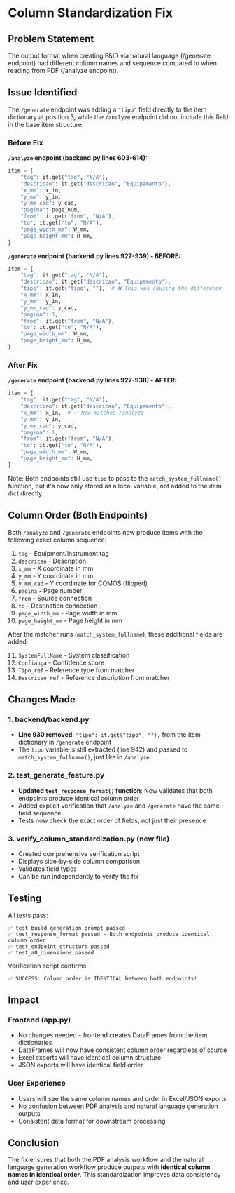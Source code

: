 # Column Standardization Fix

## Problem Statement
The output format when creating P&ID via natural language (/generate endpoint) had different column names and sequence compared to when reading from PDF (/analyze endpoint).

## Issue Identified
The `/generate` endpoint was adding a `"tipo"` field directly to the item dictionary at position 3, while the `/analyze` endpoint did not include this field in the base item structure.

### Before Fix

**`/analyze` endpoint (backend.py lines 603-614):**
```python
item = {
    "tag": it.get("tag", "N/A"),
    "descricao": it.get("descricao", "Equipamento"),
    "x_mm": x_in,
    "y_mm": y_in,
    "y_mm_cad": y_cad,
    "pagina": page_num,
    "from": it.get("from", "N/A"),
    "to": it.get("to", "N/A"),
    "page_width_mm": W_mm,
    "page_height_mm": H_mm,
}
```

**`/generate` endpoint (backend.py lines 927-939) - BEFORE:**
```python
item = {
    "tag": it.get("tag", "N/A"),
    "descricao": it.get("descricao", "Equipamento"),
    "tipo": it.get("tipo", ""),  # ❌ This was causing the difference
    "x_mm": x_in,
    "y_mm": y_in,
    "y_mm_cad": y_cad,
    "pagina": 1,
    "from": it.get("from", "N/A"),
    "to": it.get("to", "N/A"),
    "page_width_mm": W_mm,
    "page_height_mm": H_mm,
}
```

### After Fix

**`/generate` endpoint (backend.py lines 927-938) - AFTER:**
```python
item = {
    "tag": it.get("tag", "N/A"),
    "descricao": it.get("descricao", "Equipamento"),
    "x_mm": x_in,  # ✅ Now matches /analyze
    "y_mm": y_in,
    "y_mm_cad": y_cad,
    "pagina": 1,
    "from": it.get("from", "N/A"),
    "to": it.get("to", "N/A"),
    "page_width_mm": W_mm,
    "page_height_mm": H_mm,
}
```

Note: Both endpoints still use `tipo` to pass to the `match_system_fullname()` function, but it's now only stored as a local variable, not added to the item dict directly.

## Column Order (Both Endpoints)

Both `/analyze` and `/generate` endpoints now produce items with the following exact column sequence:

1. `tag` - Equipment/instrument tag
2. `descricao` - Description
3. `x_mm` - X coordinate in mm
4. `y_mm` - Y coordinate in mm
5. `y_mm_cad` - Y coordinate for COMOS (flipped)
6. `pagina` - Page number
7. `from` - Source connection
8. `to` - Destination connection
9. `page_width_mm` - Page width in mm
10. `page_height_mm` - Page height in mm

After the matcher runs (`match_system_fullname`), these additional fields are added:

11. `SystemFullName` - System classification
12. `Confiança` - Confidence score
13. `Tipo_ref` - Reference type from matcher
14. `Descricao_ref` - Reference description from matcher

## Changes Made

### 1. backend/backend.py
- **Line 930 removed**: `"tipo": it.get("tipo", ""),` from the item dictionary in `/generate` endpoint
- The `tipo` variable is still extracted (line 942) and passed to `match_system_fullname()`, just like in `/analyze`

### 2. test_generate_feature.py
- **Updated `test_response_format()` function**: Now validates that both endpoints produce identical column order
- Added explicit verification that `/analyze` and `/generate` have the same field sequence
- Tests now check the exact order of fields, not just their presence

### 3. verify_column_standardization.py (new file)
- Created comprehensive verification script
- Displays side-by-side column comparison
- Validates field types
- Can be run independently to verify the fix

## Testing

All tests pass:
```
✅ test_build_generation_prompt passed
✅ test_response_format passed - Both endpoints produce identical column order
✅ test_endpoint_structure passed
✅ test_a0_dimensions passed
```

Verification script confirms:
```
✅ SUCCESS: Column order is IDENTICAL between both endpoints!
```

## Impact

### Frontend (app.py)
- No changes needed - frontend creates DataFrames from the item dictionaries
- DataFrames will now have consistent column order regardless of source
- Excel exports will have identical column structure
- JSON exports will have identical field order

### User Experience
- Users will see the same column names and order in Excel/JSON exports
- No confusion between PDF analysis and natural language generation outputs
- Consistent data format for downstream processing

## Conclusion

The fix ensures that both the PDF analysis workflow and the natural language generation workflow produce outputs with **identical column names in identical order**. This standardization improves data consistency and user experience.
